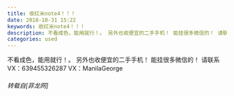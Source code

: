 ```yaml
---
title: 收红米note4！！！
date: 2018-10-31 15:22
keywords: 收红米note4！！！
description: 不看成色，能用就行！。 另外也收便宜的二手手机！ 能挂很多微信的！ 请联系VX：639455326287 VX：ManilaGeorge
categories: used
---
```

<td class="t_f" id="postmessage_2196981">

不看成色，能用就行！。 另外也收便宜的二手手机！ 能挂很多微信的！ 请联系VX：639455326287 VX：ManilaGeorge</td>
###### 转载自[菲龙网]